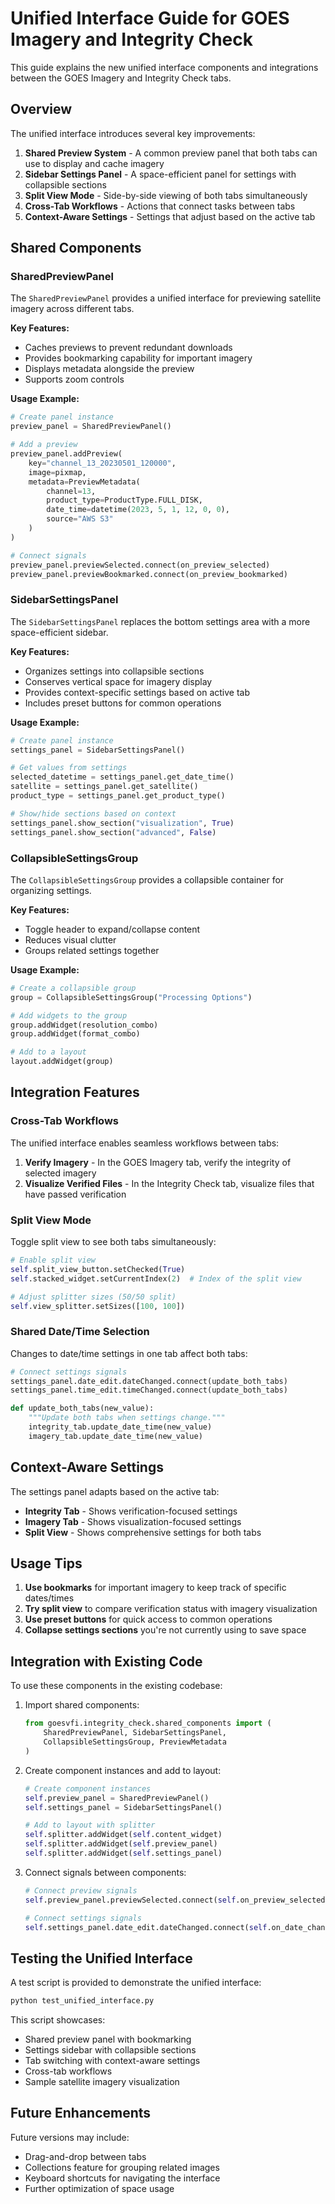 # Unified Interface Guide for GOES Imagery and Integrity Check

This guide explains the new unified interface components and integrations between the GOES Imagery and Integrity Check tabs.

## Overview

The unified interface introduces several key improvements:

1. **Shared Preview System** - A common preview panel that both tabs can use to display and cache imagery
2. **Sidebar Settings Panel** - A space-efficient panel for settings with collapsible sections
3. **Split View Mode** - Side-by-side viewing of both tabs simultaneously
4. **Cross-Tab Workflows** - Actions that connect tasks between tabs
5. **Context-Aware Settings** - Settings that adjust based on the active tab

## Shared Components

### SharedPreviewPanel

The `SharedPreviewPanel` provides a unified interface for previewing satellite imagery across different tabs.

**Key Features:**
- Caches previews to prevent redundant downloads
- Provides bookmarking capability for important imagery
- Displays metadata alongside the preview
- Supports zoom controls

**Usage Example:**
```python
# Create panel instance
preview_panel = SharedPreviewPanel()

# Add a preview
preview_panel.addPreview(
    key="channel_13_20230501_120000",
    image=pixmap,
    metadata=PreviewMetadata(
        channel=13,
        product_type=ProductType.FULL_DISK,
        date_time=datetime(2023, 5, 1, 12, 0, 0),
        source="AWS S3"
    )
)

# Connect signals
preview_panel.previewSelected.connect(on_preview_selected)
preview_panel.previewBookmarked.connect(on_preview_bookmarked)
```

### SidebarSettingsPanel

The `SidebarSettingsPanel` replaces the bottom settings area with a more space-efficient sidebar.

**Key Features:**
- Organizes settings into collapsible sections
- Conserves vertical space for imagery display
- Provides context-specific settings based on active tab
- Includes preset buttons for common operations

**Usage Example:**
```python
# Create panel instance
settings_panel = SidebarSettingsPanel()

# Get values from settings
selected_datetime = settings_panel.get_date_time()
satellite = settings_panel.get_satellite()
product_type = settings_panel.get_product_type()

# Show/hide sections based on context
settings_panel.show_section("visualization", True)
settings_panel.show_section("advanced", False)
```

### CollapsibleSettingsGroup

The `CollapsibleSettingsGroup` provides a collapsible container for organizing settings.

**Key Features:**
- Toggle header to expand/collapse content
- Reduces visual clutter
- Groups related settings together

**Usage Example:**
```python
# Create a collapsible group
group = CollapsibleSettingsGroup("Processing Options")

# Add widgets to the group
group.addWidget(resolution_combo)
group.addWidget(format_combo)

# Add to a layout
layout.addWidget(group)
```

## Integration Features

### Cross-Tab Workflows

The unified interface enables seamless workflows between tabs:

1. **Verify Imagery** - In the GOES Imagery tab, verify the integrity of selected imagery
2. **Visualize Verified Files** - In the Integrity Check tab, visualize files that have passed verification

### Split View Mode

Toggle split view to see both tabs simultaneously:

```python
# Enable split view
self.split_view_button.setChecked(True)
self.stacked_widget.setCurrentIndex(2)  # Index of the split view

# Adjust splitter sizes (50/50 split)
self.view_splitter.setSizes([100, 100])
```

### Shared Date/Time Selection

Changes to date/time settings in one tab affect both tabs:

```python
# Connect settings signals
settings_panel.date_edit.dateChanged.connect(update_both_tabs)
settings_panel.time_edit.timeChanged.connect(update_both_tabs)

def update_both_tabs(new_value):
    """Update both tabs when settings change."""
    integrity_tab.update_date_time(new_value)
    imagery_tab.update_date_time(new_value)
```

## Context-Aware Settings

The settings panel adapts based on the active tab:

- **Integrity Tab** - Shows verification-focused settings
- **Imagery Tab** - Shows visualization-focused settings
- **Split View** - Shows comprehensive settings for both tabs

## Usage Tips

1. **Use bookmarks** for important imagery to keep track of specific dates/times
2. **Try split view** to compare verification status with imagery visualization
3. **Use preset buttons** for quick access to common operations
4. **Collapse settings sections** you're not currently using to save space

## Integration with Existing Code

To use these components in the existing codebase:

1. Import shared components:
   ```python
   from goesvfi.integrity_check.shared_components import (
       SharedPreviewPanel, SidebarSettingsPanel, 
       CollapsibleSettingsGroup, PreviewMetadata
   )
   ```

2. Create component instances and add to layout:
   ```python
   # Create component instances
   self.preview_panel = SharedPreviewPanel()
   self.settings_panel = SidebarSettingsPanel()
   
   # Add to layout with splitter
   self.splitter.addWidget(self.content_widget)
   self.splitter.addWidget(self.preview_panel)
   self.splitter.addWidget(self.settings_panel)
   ```

3. Connect signals between components:
   ```python
   # Connect preview signals
   self.preview_panel.previewSelected.connect(self.on_preview_selected)
   
   # Connect settings signals
   self.settings_panel.date_edit.dateChanged.connect(self.on_date_changed)
   ```

## Testing the Unified Interface

A test script is provided to demonstrate the unified interface:

```bash
python test_unified_interface.py
```

This script showcases:
- Shared preview panel with bookmarking
- Settings sidebar with collapsible sections
- Tab switching with context-aware settings
- Cross-tab workflows
- Sample satellite imagery visualization

## Future Enhancements

Future versions may include:
- Drag-and-drop between tabs
- Collections feature for grouping related images
- Keyboard shortcuts for navigating the interface
- Further optimization of space usage